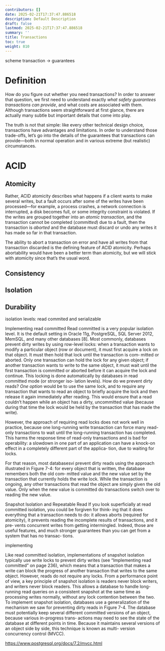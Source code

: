 ```yaml
---
contributors: []
date: 2025-02-21T17:37:47.886518
description: Default Description
draft: false
lastmod: 2025-02-21T17:37:47.886518
summary: ''
title: Transactions
toc: true
weight: 810
---
```


scheme
transaction -> guarantees

# Definition

How do you figure out whether you need transactions? In order to answer that question, we first need to understand exactly *what safety guarantees transactions can provide*, and what costs are associated with them. Although transactions seem straightforward at first glance, there are actually many subtle but important details that come into play.

The truth is not that simple: like every other technical design choice, transactions have advantages and limitations. In order to understand those trade-offs, let’s go into the details of the guarantees that transactions can provide—both in normal operation and in various extreme (but realistic) circumstances.

# ACID

## Atomicity

Rather, ACID atomicity describes what happens if a client wants to make several writes, but a fault occurs after some of the writes have been processed—for example, a process crashes, a network connection is interrupted, a disk becomes full, or some integrity constraint is violated. If the writes are grouped together into an *atomic transaction*, and the transaction cannot be completed (*committed*) due to a fault, then the transaction is *aborted* and the database must discard or undo any writes it has made so far in that transaction.

The ability to abort a transaction on error and have all writes from that transaction discarded is the defining feature of ACID atomicity. Perhaps abortability would have been a better term than atomicity, but we will stick with atomicity since that’s the usual word.

## Consistency

## Isolation

## Durability

isolation levels: read commited and serializable

Implementing read committed
Read committed is a very popular isolation level. It is the default setting in Oracle
11g, PostgreSQL, SQL Server 2012, MemSQL, and many other databases \[8\].
Most commonly, databases prevent dirty writes by using row-level locks: when a
transaction wants to modify a particular object (row or document), it must first
acquire a lock on that object. It must then hold that lock until the transaction is com‐
mitted or aborted. Only one transaction can hold the lock for any given object; if
another transaction wants to write to the same object, it must wait until the first
transaction is committed or aborted before it can acquire the lock and continue. This
locking is done automatically by databases in read committed mode (or stronger iso‐
lation levels).
How do we prevent dirty reads? *One option* would be to use the same lock, and to
require any transaction that wants to read an object to briefly acquire the lock and
then release it again immediately after reading. This would ensure that a read
couldn’t happen while an object has a dirty, uncommitted value (because during that
time the lock would be held by the transaction that has made the write).

However, the approach of requiring read locks does not work well in practice,
because one long-running write transaction can force many read-only transactions to
wait until the long-running transaction has completed. This harms the response time
of read-only transactions and is bad for operability: a slowdown in one part of an
application can have a knock-on effect in a completely different part of the applica‐
tion, due to waiting for locks.

For that reason, most databasesvi prevent dirty reads using the approach illustrated in
Figure 7-4: for every object that is written, the database remembers both the old com‐
mitted value and the new value set by the transaction that currently holds the write
lock. While the transaction is ongoing, any other transactions that read the object are
simply given the old value. Only when the new value is committed do transactions
switch over to reading the new value.

Snapshot Isolation and Repeatable Read
If you look superficially at read committed isolation, you could be forgiven for think‐
ing that it does everything that a transaction needs to do: it allows aborts (required
for atomicity), it prevents reading the incomplete results of transactions, and it pre‐
vents concurrent writes from getting intermingled. Indeed, those are useful features,
and much stronger guarantees than you can get from a system that has no transac‐
tions.

implementing

Like read committed isolation, implementations of snapshot isolation typically use
write locks to prevent dirty writes (see “Implementing read committed” on page 236),
which means that a transaction that makes a write can block the progress of another
transaction that writes to the same object. However, reads do not require any locks.
From a performance point of view, a key principle of snapshot isolation is readers
never block writers, and writers never block readers. This allows a database to handle
long-running read queries on a consistent snapshot at the same time as processing
writes normally, without any lock contention between the two.
To implement snapshot isolation, databases use a generalization of the mechanism
we saw for preventing dirty reads in Figure 7-4. The database must potentially keep
several different committed versions of an object, because various in-progress trans‐
actions may need to see the state of the database at different points in time. Because it
maintains several versions of an object side by side, this technique is known as multi-
version concurrency control (MVCC).

https://www.postgresql.org/docs/7.2/mvcc.html
